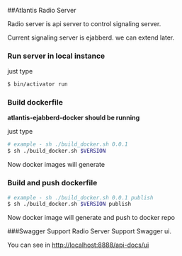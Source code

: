 ##Atlantis Radio Server

Radio server is api server to control signaling server.

Current signaling server is ejabberd. we can extend later.

### Run server in local instance

just type

```bash
$ bin/activator run
```

### Build dockerfile

**atlantis-ejabberd-docker should be running**

just type

```bash
# example - sh ./build_docker.sh 0.0.1
$ sh ./build_docker.sh $VERSION
```

Now docker images will generate

### Build and push dockerfile

```bash
# example - sh ./build_docker.sh 0.0.1 publish
$ sh ./build_docker.sh $VERSION publish
```

Now docker image will generate and push to docker repo

###Swagger Support
Radio Server Support Swagger ui. 

You can see in [http://localhost:8888/api-docs/ui](http://localhost:8888/api-docs/ui)